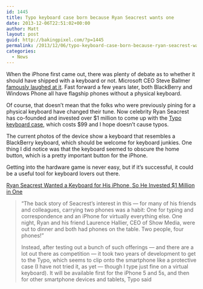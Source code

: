 ```yaml
---
id: 1445
title: Typo keyboard case born because Ryan Seacrest wants one
date: 2013-12-06T22:51:02+00:00
author: Matt
layout: post
guid: http://bakingpixel.com/?p=1445
permalink: /2013/12/06/typo-keyboard-case-born-because-ryan-seacrest-wants-one/
categories:
  - News
---
```

When the iPhone first came out, there was plenty of debate as to whether it should have shipped with a keyboard or not. Microsoft CEO Steve Ballmer [famously laughed at it](http://www.youtube.com/watch?v=eywi0h_Y5_U). Fast forward a few years later, both BlackBerry and Windows Phone all have flagship phones without a physical keyboard.

Of course, that doesn&#8217;t mean that the folks who were previously pining for a physical keyboard have changed their tune. Now celebrity Ryan Seacrest has co-founded and invested over $1 million to come up with the [Typo keyboard case](http://typokeyboards.com/home), which costs $99 and I hope doesn&#8217;t cause typos.

The current photos of the device show a keyboard that resembles a BlackBerry keyboard, which should be welcome for keyboard junkies. One thing I did notice was that the keyboard seemed to obscure the home button, which is a pretty important button for the iPhone.

Getting into the hardware game is never easy, but if it&#8217;s successful, it could be a useful tool for keyboard lovers out there.

[Ryan Seacrest Wanted a Keyboard for His iPhone, So He Invested $1 Million in One](http://allthingsd.com/20131205/ryan-seacrest-wanted-a-keyboard-for-his-iphone-so-he-invested-1-million-in-one/)

> “The back story of Seacrest’s interest in this — for many of his friends and colleagues, carrying two phones was a habit: One for typing and correspondence and an iPhone for virtually everything else. One night, Ryan and his friend Laurence Hallier, CEO of Show Media, were out to dinner and both had phones on the table. Two people, four phones!”
> 
> Instead, after testing out a bunch of such offerings — and there are a lot out there as competition — it took two years of development to get to the Typo, which seems to clip onto the smartphone like a protective case (I have not tried it, as yet — though I type just fine on a virtual keyboard). It will be available first for the iPhone 5 and 5s, and then for other smartphone devices and tablets, Typo said